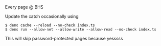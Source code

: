 Every page @ BHS

Update the catch occasionally using

```
$ deno cache --reload --no-check index.ts
$ deno run --allow-net --allow-write --allow-read --no-check index.ts
```

This will skip password-protected pages because yesssss
